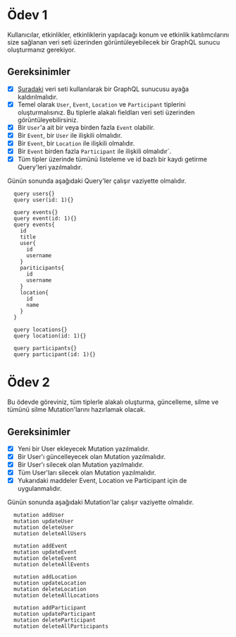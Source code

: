 # Ödev 1

Kullanıcılar, etkinlikler, etkinliklerin yapılacağı konum ve etkinlik katılımcılarını size sağlanan veri seti üzerinden görüntüleyebilecek bir GraphQL sunucu oluşturmanız gerekiyor.

## Gereksinimler

- [x] [Şuradaki](https://github.com/Kodluyoruz/taskforce/blob/main/graphql/odev-01/data.json) veri seti kullanılarak bir GraphQL sunucusu ayağa kaldırılmalıdır.
- [x] Temel olarak `User`, `Event`, `Location` ve `Participant` tiplerini oluşturmalısınız. Bu tiplerle alakalı fieldları veri seti üzerinden görüntüleyebilirsiniz.
- [x] Bir `User`'a ait bir veya birden fazla `Event` olabilir.
- [x] Bir `Event`, bir `User` ile ilişkili olmalıdır.
- [x] Bir `Event`, bir `Location` ile ilişkili olmalıdır.
- [x] Bir `Event` birden fazla `Participant` ile ilişkili olmalıdır`.
- [x] Tüm tipler üzerinde tümünü listeleme ve id bazlı bir kaydı getirme Query'leri yazılmalıdır.

Günün sonunda aşağıdaki Query'ler çalışır vaziyette olmalıdır.

```
  query users{}
  query user(id: 1){}

  query events{}
  query event(id: 1){}
  query events{
    id
    title
    user{
      id
      username
    }
    pariticipants{
      id
      username
    }
    location{
      id
      name
    }
  }

  query locations{}
  query location(id: 1){}

  query participants{}
  query participant(id: 1){}

```

# Ödev 2

Bu ödevde göreviniz, tüm tiplerle alakalı oluşturma, güncelleme, silme ve tümünü silme Mutation'larını hazırlamak olacak.

## Gereksinimler

- [x] Yeni bir User ekleyecek Mutation yazılmalıdır.
- [x] Bir User'ı güncelleyecek olan Mutation yazılmalıdır.
- [x] Bir User'ı silecek olan Mutation yazılmalıdır.
- [x] Tüm User'ları silecek olan Mutation yazılmalıdır.
- [x] Yukarıdaki maddeler Event, Location ve Participant için de uygulanmalıdır.

Günün sonunda aşağıdaki Mutation'lar çalışır vaziyette olmalıdır.

```
  mutation addUser
  mutation updateUser
  mutation deleteUser
  mutation deleteAllUsers

  mutation addEvent
  mutation updateEvent
  mutation deleteEvent
  mutation deleteAllEvents

  mutation addLocation
  mutation updateLocation
  mutation deleteLocation
  mutation deleteAllLocations

  mutation addParticipant
  mutation updateParticipant
  mutation deleteParticipant
  mutation deleteAllParticipants
```

